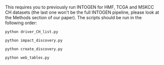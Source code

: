 This requires you to previously run INTOGEN for HMF, TCGA and MSKCC CH datasets (the last one won't be the full INTOGEN pipeline, please look at the Methods section of our paper). The scripts should be run in the following order:

` python driver_CH_list.py
`

` python impact_discovery.py
`

`python create_discovery.py
`

`python web_tables.py
`

